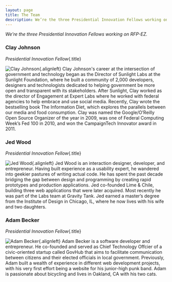 ```yaml
---
layout: page
title: The Team
description: We’re the three Presidential Innovation Fellows working on RFP-EZ.
---
```


*We’re the three Presidential Innovation Fellows working on RFP-EZ.*

### Clay Johnson
*Presidential Innovation Fellow*{.title}

![Clay Johnson](https://secure.gravatar.com/avatar/833080316098170dfcf6a58f62982fbe.png?s=150){.alignleft}
Clay Johnson's career at the intersection of government and technology began as the Director of Sunlight Labs at the Sunlight Foundation, where he built a community of 2,000 developers, designers and technologists dedicated to helping government be more open and transparent with its stakeholders.  After Sunlight, Clay worked as the director of Engagement at Expert Labs where he worked with federal agencies to help embrace and use social media.  Recently, Clay wrote the bestselling book The Information Diet, which explores the parallels between our media and food consumption.  Clay was named the Google/O’Reilly Open Source Organizer of the year in 2009, was one of Federal Computing Week’s Fed 100 in 2010, and won the CampaignTech Innovator award in 2011.

### Jed Wood
*Presidential Innovation Fellow*{.title}

![Jed Wood](https://secure.gravatar.com/avatar/53a4315fbb5e22db16cc65c330c733ed.png?s=150){.alignleft}
Jed Wood is an interaction designer, developer, and entrepreneur.  Having built experience as a usability expert, he wandered into geekier pastures of writing actual code.  He has spent the past decade bridging the gap between design and programming by creating rapid prototypes and production applications.  Jed co-founded Lime & Chile, building three web applications that were later acquired.  Most recently he was part of the Labs team at Gravity Tank.  Jed earned a master’s degree from the Institute of Design in Chicago, IL, where he now lives with his wife and two daughters.

### Adam Becker
*Presidential Innovation Fellow*{.title}

![Adam Becker](https://secure.gravatar.com/avatar/9b335f8228dbbf55711ba32bab4cd591.png?s=150){.alignleft}
Adam Becker is a software developer and entrepreneur.  He co-founded and served as Chief Technology Offcier of a civic-oriented startup called GovHub that aims to facilitate communication between citizens and their elected officials in local government.  Previously, Adam built a wealth of experience in different web development projects, with his very first effort being a website for his junior-high punk band.  Adam is passionate about bicycling and lives in Oakland, CA with his two cats.